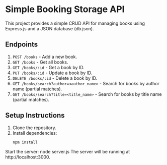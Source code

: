 # Simple Booking Storage API

This project provides a simple CRUD API for managing books using Express.js and a JSON database (db.json).

## Endpoints

1. `POST /books` - Add a new book.
2. `GET /books` - Get all books.
3. `GET /books/:id` - Get a book by ID.
4. `PUT /books/:id` - Update a book by ID.
5. `DELETE /books/:id` - Delete a book by ID.
6. `GET /books/search?author=<author_name>` - Search for books by author name (partial matches).
7. `GET /books/search?title=<title_name>` - Search for books by title name (partial matches).

## Setup Instructions

1. Clone the repository.
2. Install dependencies:
   ```bash
   npm install
Start the server:
node server.js
The server will be running at http://localhost:3000.
